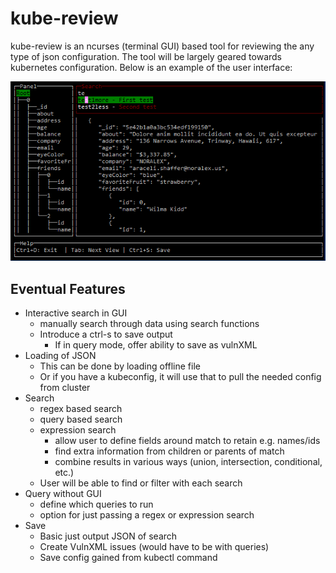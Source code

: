 # kube-review

kube-review is an ncurses (terminal GUI) based tool for reviewing the any type of json configuration. The tool will be largely geared towards kubernetes configuration. Below is an example of the user interface:

![alt text](example.png)

## Eventual Features
* Interactive search in GUI 
  * manually search through data using search functions
  * Introduce a ctrl-s to save output
    * If in query mode, offer ability to save as vulnXML
* Loading of JSON
  * This can be done by loading offline file
  * Or if you have a kubeconfig, it will use that to pull the needed config from cluster
* Search
  * regex based search
  * query based search
  * expression search 
    * allow user to define fields around match to retain e.g. names/ids
    * find extra information from children or parents of match
    * combine results in various ways (union, intersection, conditional, etc.)
  * User will be able to find or filter with each search
* Query without GUI
  * define which queries to run
  * option for just passing a regex or expression search
* Save
  * Basic just output JSON of search
  * Create VulnXML issues (would have to be with queries)
  * Save config gained from kubectl command